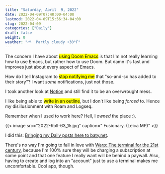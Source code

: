 ```yaml
---
title: "Saturday, April  9, 2022"
date: 2022-04-09T07:40:00-04:00
lastmod: 2022-04-09T15:56:34-04:00
slug: 2022-04-09
categories: ["Daily"]
draft: false
weight: 0
weather: "⛅️  Partly cloudy +30°F"
---
```


The concern I have about <mark>using Doom Emacs</mark> is that I'm not really learning how to use Emacs, but rather how to use Doom. But damn it's fast and improves just about every aspect of Emacs.

How do I tell Instagram to <mark>stop notifying me</mark> that "so-and-so has added to their story"? I want _some_ notifications, just not those.

I took another look at [Notion](https://notion.so) and still find it to be an overwrought mess.

I like being able to <mark>write in an outline</mark>, but I don't like being _forced_ to. Hence my disillusionment with Roam and Logseq.

Remember when I used to work here? Hell, I _owned_ the place :).

{{< image src="2022-Roll-63_15.jpg" caption=" Fusionary. (Leica MP)" >}}

I did this: [Bringing my Daily posts here to baty.net](https://baty.net/2022/bringing-my-daily-posts-here-to-baty.net/).

There's no way I'm going to fall in love with [Warp: The terminal for the 21st century](https://www.warp.dev/), because I'm 100% sure they will be charging a subscription at some point and that one feature I really want will be behind a paywall. Also, having to create and log into an "account" just to use a terminal makes me uncomfortable. Cool app, though.

[//]: # "Exported with love from a post written in Org mode"
[//]: # "- https://github.com/kaushalmodi/ox-hugo"

